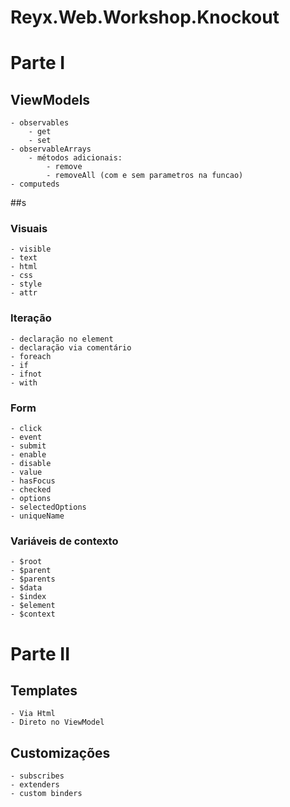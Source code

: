 Reyx.Web.Workshop.Knockout
==========================

# Parte I
## ViewModels
    - observables
        - get
        - set
    - observableArrays
        - métodos adicionais:
            - remove
            - removeAll (com e sem parametros na funcao) 				 	
    - computeds

##s

### Visuais
    - visible
    - text
    - html
    - css
    - style
    - attr

### Iteração
    - declaração no element
    - declaração via comentário
    - foreach
    - if
    - ifnot
    - with

### Form 
    - click
    - event
    - submit
    - enable
    - disable
    - value
    - hasFocus
    - checked
    - options
    - selectedOptions
    - uniqueName

### Variáveis de contexto
    - $root
    - $parent
    - $parents
    - $data
    - $index
    - $element
    - $context

# Parte II

## Templates
    - Via Html
    - Direto no ViewModel

## Customizações
    - subscribes
    - extenders
    - custom binders
    